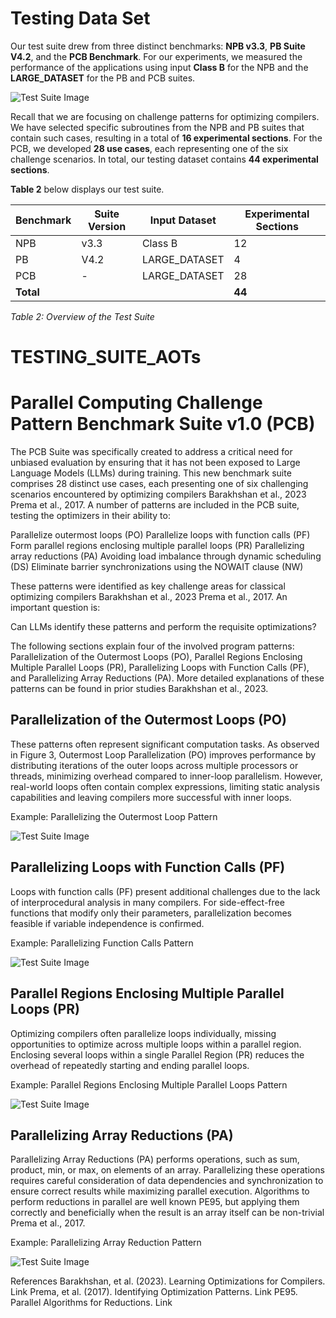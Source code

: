 # Testing Data Set

Our test suite drew from three distinct benchmarks: **NPB v3.3**, **PB Suite V4.2**, and the **PCB Benchmark**. For our experiments, we measured the performance of the applications using input **Class B** for the NPB and the **LARGE_DATASET** for the PB and PCB suites.

![Test Suite Image](./image.png)

Recall that we are focusing on challenge patterns for optimizing compilers. We have selected specific subroutines from the NPB and PB suites that contain such cases, resulting in a total of **16 experimental sections**. For the PCB, we developed **28 use cases**, each representing one of the six challenge scenarios. In total, our testing dataset contains **44 experimental sections**. 

**Table 2** below displays our test suite.

| Benchmark | Suite Version | Input Dataset    | Experimental Sections |
|-----------|---------------|-------------------|-----------------------|
| NPB       | v3.3          | Class B           | 12                    |
| PB        | V4.2          | LARGE_DATASET     | 4                    |
| PCB       | -             | LARGE_DATASET     | 28                    |
| **Total** |               |                   | **44**                |

*Table 2: Overview of the Test Suite*

# TESTING_SUITE_AOTs

#  Parallel Computing Challenge Pattern Benchmark Suite v1.0 (PCB)
The PCB Suite was specifically created to address a critical need for unbiased evaluation by ensuring that it has not been exposed to Large Language Models (LLMs) during training. This new benchmark suite comprises 28 distinct use cases, each presenting one of six challenging scenarios encountered by optimizing compilers Barakhshan et al., 2023 Prema et al., 2017. A number of patterns are included in the PCB suite, testing the optimizers in their ability to:

Parallelize outermost loops (PO)
Parallelize loops with function calls (PF)
Form parallel regions enclosing multiple parallel loops (PR)
Parallelizing array reductions (PA)
Avoiding load imbalance through dynamic scheduling (DS)
Eliminate barrier synchronizations using the NOWAIT clause (NW)

These patterns were identified as key challenge areas for classical optimizing compilers Barakhshan et al., 2023 Prema et al., 2017. An important question is:

Can LLMs identify these patterns and perform the requisite optimizations?

The following sections explain four of the involved program patterns: Parallelization of the Outermost Loops (PO), Parallel Regions Enclosing Multiple Parallel Loops (PR), Parallelizing Loops with Function Calls (PF), and Parallelizing Array Reductions (PA). More detailed explanations of these patterns can be found in prior studies Barakhshan et al., 2023.

## Parallelization of the Outermost Loops (PO)
These patterns often represent significant computation tasks. As observed in Figure 3, Outermost Loop Parallelization (PO) improves performance by distributing iterations of the outer loops across multiple processors or threads, minimizing overhead compared to inner-loop parallelism. However, real-world loops often contain complex expressions, limiting static analysis capabilities and leaving compilers more successful with inner loops.

Example: Parallelizing the Outermost Loop Pattern

![Test Suite Image](./images/PO.png)


## Parallelizing Loops with Function Calls (PF)
Loops with function calls (PF) present additional challenges due to the lack of interprocedural analysis in many compilers. For side-effect-free functions that modify only their parameters, parallelization becomes feasible if variable independence is confirmed.

Example: Parallelizing Function Calls Pattern

![Test Suite Image](./images/PF.png)


## Parallel Regions Enclosing Multiple Parallel Loops (PR)
Optimizing compilers often parallelize loops individually, missing opportunities to optimize across multiple loops within a parallel region. Enclosing several loops within a single Parallel Region (PR) reduces the overhead of repeatedly starting and ending parallel loops.

Example: Parallel Regions Enclosing Multiple Parallel Loops Pattern

![Test Suite Image](./images/PR.png)

## Parallelizing Array Reductions (PA)
Parallelizing Array Reductions (PA) performs operations, such as sum, product, min, or max, on elements of an array. Parallelizing these operations requires careful consideration of data dependencies and synchronization to ensure correct results while maximizing parallel execution. Algorithms to perform reductions in parallel are well known PE95, but applying them correctly and beneficially when the result is an array itself can be non-trivial Prema et al., 2017.

Example: Parallelizing Array Reduction Pattern

![Test Suite Image](./images/PA.png)

References
Barakhshan, et al. (2023). Learning Optimizations for Compilers. Link
Prema, et al. (2017). Identifying Optimization Patterns. Link
PE95. Parallel Algorithms for Reductions. Link